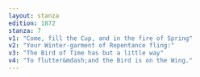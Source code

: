 ```yaml
---
layout: stanza
edition: 1872
stanza: 7
v1: "Come, fill the Cup, and in the fire of Spring"
v2: "Your Winter-garment of Repentance fling:"
v3: "The Bird of Time has but a little way"
v4: "To flutter&mdash;and the Bird is on the Wing."
---
```


